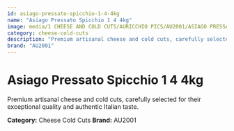 ```yaml
---
id: asiago-pressato-spicchio-1-4-4kg
name: "Asiago Pressato Spicchio 1 4 4kg"
image: media/1 CHEESE AND COLD CUTS/AURICCHIO PICS/AU2001/ASIAGO PRESSATO Spicchio 1_4 - 4Kg.jpg
category: cheese-cold-cuts
description: "Premium artisanal cheese and cold cuts, carefully selected for their exceptional quality and authentic Italian taste."
brand: "AU2001"
---
```


# Asiago Pressato Spicchio 1 4 4kg

Premium artisanal cheese and cold cuts, carefully selected for their exceptional quality and authentic Italian taste.

**Category:** Cheese Cold Cuts
**Brand:** AU2001

